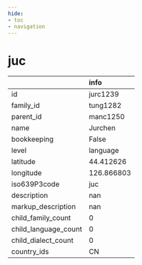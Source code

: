 ```yaml
---
hide:
- toc
- navigation
---
```

# juc
|                      | info       |
|:---------------------|:-----------|
| id                   | jurc1239   |
| family_id            | tung1282   |
| parent_id            | manc1250   |
| name                 | Jurchen    |
| bookkeeping          | False      |
| level                | language   |
| latitude             | 44.412626  |
| longitude            | 126.866803 |
| iso639P3code         | juc        |
| description          | nan        |
| markup_description   | nan        |
| child_family_count   | 0          |
| child_language_count | 0          |
| child_dialect_count  | 0          |
| country_ids          | CN         |